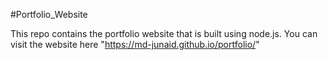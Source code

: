 #Portfolio_Website

This repo contains the portfolio website that is built using node.js. You can visit the website here "https://md-junaid.github.io/portfolio/" 
